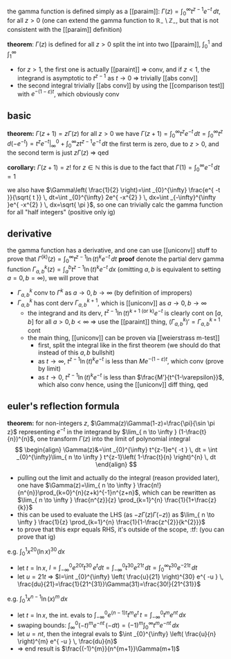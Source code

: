 the gamma function is defined simply as a [[paraim]]: $\Gamma(z)=\int _{0}^{\infty} t^{z-1}e^{ -t } \, dt$, for all $z>0$ (one can extend the gamma function to $\mathbb{R}_{-}\setminus \mathbb{Z}_{-}$, but that is not consistent with the [[paraim]] definition)

**theorem**: $\Gamma(z)$ is defined for all $z > 0$
split the int into two [[paraim]], $\int _{0}^{1}$ and $\int _{1}^{\infty}$
- for $z>1$, the first one is actually [[paraint]] => conv, and if $z<1$, the integrand is asymptotic to $t^{z-1}$ as $t\to 0$ => trivially [[abs conv]]
- the second integral trivially [[abs conv]] by using the [[comparison test]] with $e^{ -(1-\varepsilon)t }$, which obviously conv

## basic

**theorem:** $\Gamma(z+1)=z\Gamma(z)$ for all $z>0$
we have $\Gamma(z+1)=\int _{0}^{\infty} t^{z}e^{ -t } \, dt=\int _{0}^{\infty}t^{z}\,d(-e^{ -t })=t^{z}e^{ -t }|_{\infty}^{0}+\int _{0}^{\infty} zt^{z-1}e^{ -t } \, dt$
the first term is zero, due to $z>0$, and the second term is just $z\Gamma(z)$ => qed

**corollary:** $\Gamma(z+1)=z!$ for $z\in \mathbb{N}$
this is due to the fact that $\Gamma(1)=\int _{0}^{\infty} e^{ -t } \, dt=1$

we also have $\Gamma\left( \frac{1}{2} \right)=\int _{0}^{\infty} \frac{e^{ -t }}{\sqrt{ t }} \, dt=\int _{0}^{\infty} 2e^{ -x^{2} } \, dx=\int _{-\infty}^{\infty }e^{ -x^{2} } \, dx=\sqrt{ \pi }$, so one can trivially calc the gamma function for all "half integers" (positive only ig)

## derivative

the gamma function has a derivative, and one can use [[uniconv]] stuff to prove that $\Gamma^{(k)}(z)=\int _{0}^{\infty}t^{z-1}\ln(t)^{k}e^{ -t } \, dt$
**proof**
denote the partial derv gamma function $\Gamma_{a,b}^{k}(z)=\int _{a}^{b} t^{z-1}\ln(t)^{k}e^{ -t } \, dx$ (omitting $a,b$ is equivalent to setting $a=0, b=\infty$), we will prove that 
- $\Gamma_{a,b}^{k}$ conv to $\Gamma^{k}$ as $a\to 0, b\to \infty$ (by definition of impropers)
- $\Gamma_{a,b}^{k}$ has cont derv $\Gamma_{a,b}^{k+1}$, which is [[uniconv]] as $a\to 0, b\to \infty$
	- the integrand and its derv, $t^{z-1}\ln(t)^{k+1 \text{ (or k)}}e^{ -t }$ is clearly cont on $[a,b]$ for all $a>0, b<\infty$ => use the [[paraint]] thing, $(\Gamma^{k}_{a,b})'=\Gamma_{a,b}^{k+1}$ cont
	- the main thing, [[uniconv]] can be proven via [[weierstrass m-test]]
		- first, split the integral like in the first theorem (we should do that instead of this $a,b$ bullshit)
		- as $t\to \infty$, $t^{z-1}\ln(t)^{k}e^{ -t }$ is less than $Me^{ -(1-\varepsilon)t }$, which conv (prove by limit)
		- as $t\to 0$, $t^{z-1}\ln(t)^{k}e^{ -t }$ is less than $\frac{M'}{t^{1-\varepsilon}}$, which also conv
hence, using the [[uniconv]] diff thing, qed

## euler's reflection formula

**theorem:** for non-integers $z$, $\Gamma(z)\Gamma(1-z)=\frac{\pi}{\sin \pi z}$
representing $e^{ -t }$ in the integrand by $\lim_{ n \to \infty } (1-\frac{t}{n})^{n}$, one transform $\Gamma(z)$ into the limit of polynomial integral
$$
\begin{align}
\Gamma(z)&=\int _{0}^{\infty} t^{z-1}e^{ -t } \, dt =
\int _{0}^{\infty}\lim_{ n \to \infty } t^{z-1}\left( 1-\frac{t}{n} \right)^{n} \, dt 
\end{align}
$$
- pulling out the limit and actually do the integral (reason provided later), one have $\Gamma(z)=\lim_{ n \to \infty } \frac{n!}{n^{n}}\prod_{k=0}^{n}(z+k)^{-1}n^{z+n}$, which can be rewritten as $\lim_{ n \to \infty } \frac{n^{z}}{z} \prod_{k=1}^{n} \frac{1}{1+\frac{z}{k}}$
- this can be used to evaluate the LHS (as $-z\Gamma(z)\Gamma(-z)$) as $\lim_{ n \to \infty } \frac{1}{z} \prod_{k=1}^{n} \frac{1}{1-\frac{z^{2}}{k^{2}}}$
- to prove that this expr equals RHS, it's outside of the scope, :tf: (you can prove that ig)

e.g. $\int _{0}^{1} x^{20}(\ln x)^{30} \, dx$
- let $t =\ln x$, $I=\int _{-\infty}^{0} e^{ 20t } t^{30}\,e^{ t }dt=\int _{-\infty}^{0}t^{30}e^{ 21t } \, dt=\int _{0}^{\infty} t^{30}e^{ -21t } \, dt$
- let $u=21t$ => $I=\int _{0}^{\infty} \left( \frac{u}{21} \right)^{30} e^{ -u } \, \frac{du}{21}=\frac{1}{21^{31}}\Gamma(31)=\frac{30!}{21^{31}}$

e.g. $\int _{0}^{1} x^{n-1}\ln(x)^{m} \, dx$
- let $t=\ln x$, the int. evals to $\int _{-\infty}^{0} e^{ (n-1)t } t^{m} e^{ t } \, t=\int _{-\infty}^{0} t^{m}e^{ nt } \, dx$
- swaping bounds: $\int _{\infty}^{0} (-t)^{m}e^{ -nt } \, (-dt)=(-1)^{m}\int _{0}^{\infty} t^{m}e^{ -nt } \, dx$
- let $u=nt$, then the integral evals to $\int _{0}^{\infty} \left( \frac{u}{n} \right)^{m} e^{ -u } \, \frac{du}{n}$
- => end result is $\frac{(-1)^{m}}{n^{m+1}}\Gamma(m+1)$

